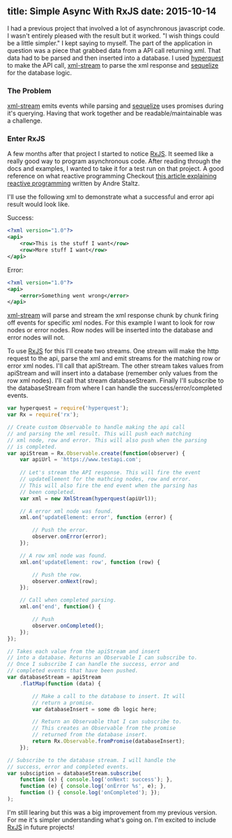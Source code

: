 title: Simple Async With RxJS
date: 2015-10-14
---

I had a previous project that involved a lot of asynchronous javascript code. I wasn't entirely pleased with the result but it worked. "I wish things could be a little simpler." I kept saying to myself. The part of the application in question was a piece that grabbed data from a API call returning xml. That data had to be parsed and then inserted into a database. I used [hyperquest](https://github.com/substack/hyperquest) to make the API call, [xml-stream](https://github.com/assistunion/xml-stream) to parse the xml response and [sequelize](https://github.com/sequelize/sequelize) for the database logic. 

### The Problem
[xml-stream](https://github.com/assistunion/xml-stream) emits events while parsing and [sequelize](https://github.com/sequelize/sequelize) uses promises during it's querying. Having that work together and be readable/maintainable was a challenge.

<!-- more -->

### Enter RxJS
A few months after that project I started to notice [RxJS](https://github.com/Reactive-Extensions/RxJS). It seemed like a really good way to program asynchronous code. After reading through the docs and examples, I wanted to take it for a test run on that project. A good reference on what reactive programming Checkout [this article explaining reactive programming](https://gist.github.com/staltz/868e7e9bc2a7b8c1f754) written by Andre Staltz.

I'll use the following xml to demonstrate what a successful and error api result would look like.

Success:
```xml
<?xml version="1.0"?>
<api>
	<row>This is the stuff I want</row>
	<row>More stuff I want</row>
</api>
```
Error:
```xml
<?xml version="1.0"?>
<api>
	<error>Something went wrong</error>
</api>
```

[xml-stream](https://github.com/assistunion/xml-stream) will parse and stream the xml response chunk by chunk firing off events for specific xml nodes. For this example I want to look for row nodes or error nodes. Row nodes will be inserted into the database and error nodes will not.

To use [RxJS](https://github.com/Reactive-Extensions/RxJS) for this I'll create two streams. One stream will make the http request to the api, parse the xml and emit streams for the matching row or error xml nodes. I'll call that apiStream. The other stream takes values from apiStream and will insert into a database (remember only values from the row xml nodes). I'll call that stream databaseStream. Finally I'll subscribe to the databaseStream from where I can handle the success/error/completed events.


```javascript
var hyperquest = require('hyperquest');
var Rx = require('rx');

// Create custom Observable to handle making the api call
// and parsing the xml result. This will push each matching
// xml node, row and error. This will also push when the parsing
// is completed.
var apiStream = Rx.Observable.create(function(observer) {
	var apiUrl = 'https://www.testapi.com';
	
	// Let's stream the API response. This will fire the event
	// updateElement for the mathcing nodes, row and error.
	// This will also fire the end event when the parsing has
	// been completed.
	var xml = new XmlStream(hyperquest(apiUrl));

	// A error xml node was found.
	xml.on('updateElement: error', function (error) {

		// Push the error.
		observer.onError(error);
	});

	// A row xml node was found.
	xml.on('updateElement: row', function (row) {

		// Push the row.
		observer.onNext(row);
	});

	// Call when completed parsing.
	xml.on('end', function() {

		// Push
		observer.onCompleted();
	});
});

// Takes each value from the apiStream and insert
// into a database. Returns an Observable I can subscribe to.
// Once I subscribe I can handle the success, error and
// completed events that have been pushed.
var databaseStream = apiStream
	.flatMap(function (data) {

		// Make a call to the database to insert. It will
		// return a promise.
		var databaseInsert = some db logic here;

		// Return an Observable that I can subscribe to.
		// This creates an Observable from the promise
		// returned from the database insert.
		return Rx.Observable.fromPromise(databaseInsert);
	});

// Subscribe to the database stream. I will handle the
// success, error and completed events.
var subsciption = databaseStream.subscribe(
	function (x) { console.log('onNext: success'); },
	function (e) { console.log('onError %s', e); },
	function () { console.log('onCompleted'); });
);

```

I'm still learing but this was a big improvement from my previous version. For  me it's simpler understanding what's going on. I'm excited to include [RxJS](https://github.com/Reactive-Extensions/RxJS) in future projects!